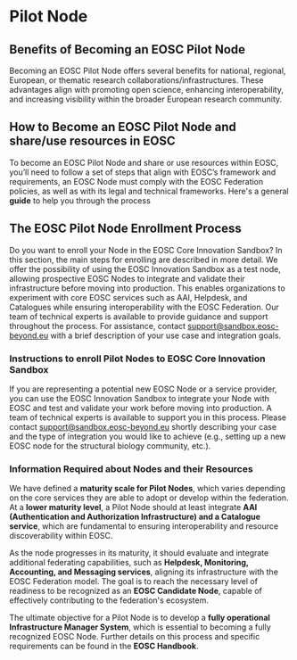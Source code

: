 #  Pilot Node

## Benefits of Becoming an EOSC Pilot Node

Becoming an EOSC Pilot Node offers several benefits for national, regional, European, or thematic research collaborations/infrastructures. These advantages align with promoting open science, enhancing interoperability, and increasing visibility within the broader European research community.

## How to Become an EOSC Pilot Node and share/use resources in EOSC 

To become an EOSC Pilot Node and share or use resources within EOSC, you’ll need to follow a set of steps that align with EOSC’s framework and requirements, an EOSC Node must comply with the EOSC Federation policies, as well as with its legal and technical frameworks. Here's a general **guide** to help you through the process

## The EOSC Pilot Node Enrollment Process

Do you want to enroll your Node in the EOSC Core Innovation Sandbox? In this section, the main steps for enrolling are described in more detail. We offer the possibility of using the EOSC Innovation Sandbox as a test node, allowing prospective EOSC Nodes to integrate and validate their infrastructure before moving into production. This enables organizations to experiment with core EOSC services such as AAI, Helpdesk, and Catalogues while ensuring interoperability with the EOSC Federation. Our team of technical experts is available to provide guidance and support throughout the process. For assistance, contact <support@sandbox.eosc-beyond.eu> with a brief description of your use case and integration goals.

### Instructions to enroll Pilot Nodes to EOSC Core Innovation Sandbox

If you are representing a potential new EOSC Node or a service provider, you can use the EOSC Innovation Sandbox to integrate your Node with EOSC and test and validate your work before moving into production. A team of technical experts is available to support you in this process. Please contact <support@sandbox.eosc-beyond.eu> shortly describing your case and the type of integration you would like to achieve (e.g., setting up a new EOSC node for the structural biology community, etc.).

### Information Required about Nodes and their Resources

We have defined a **maturity scale for Pilot Nodes**, which varies depending on the core services they are able to adopt or develop within the federation. At a **lower maturity level**, a Pilot Node should at least integrate **AAI (Authentication and Authorization Infrastructure) and a Catalogue service**, which are fundamental to ensuring interoperability and resource discoverability within EOSC.

As the node progresses in its maturity, it should evaluate and integrate additional federating capabilities, such as **Helpdesk, Monitoring, Accounting, and Messaging services**, aligning its infrastructure with the EOSC Federation model. The goal is to reach the necessary level of readiness to be recognized as an **EOSC Candidate Node**, capable of effectively contributing to the federation's ecosystem.

The ultimate objective for a Pilot Node is to develop a **fully operational Infrastructure Manager System**, which is essential to becoming a fully recognized EOSC Node. Further details on this process and specific requirements can be found in the **EOSC Handbook**.
